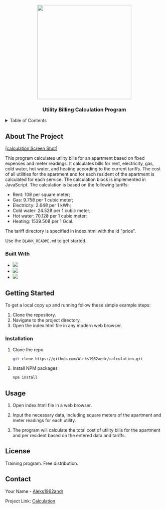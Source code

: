 <!-- PROJECT LOGO -->
<br />
<div align="center">
  <a href="https://github.com/Aleks1962andr/calculation.git">
    <img src="https://media.giphy.com/media/v1.Y2lkPTc5MGI3NjExZXR4MmhrazllazlnOWZiMmJsZmN1dmY3ZWRpMG4wamg3Zndub293ZyZlcD12MV9pbnRlcm5hbF9naWZfYnlfaWQmY3Q9Zw/1wRulyhp5INhA8uDFv/giphy.gif" width="300"/>
  </a>

  <h3 align="center">Utility Billing Calculation Program</h3>

 </div>



<!-- TABLE OF CONTENTS -->
<details>
  <summary>Table of Contents</summary>
  <ol>
    <li>
      <a href="#about-the-project">About The Project</a>
      <ul>
        <li><a href="#built-with">Built With</a></li>
      </ul>
    </li>
    <li>
       <a href="#getting-started">Getting Started</a>
      <ul>
       <li><a href="#installation">Installation</a></li>
      </ul>
    </li>
    <li><a href="#usage">Usage</a></li>
    <li><a href="#license">License</a></li>
    <li><a href="#contact">Contact</a></li>
      </ol>
</details>



<!-- ABOUT THE PROJECT -->
## About The Project

[[calculation Screen Shot]](https://github.com/Aleks1962andr/calculation/blob/main/flat.jpg)

This program calculates utility bills for an apartment based on fixed expenses and meter readings. It calculates bills for rent, electricity, gas, cold water, hot water, and heating according to the current tariffs. The cost of all utilities for the apartment and for each resident of the apartment is calculated for each service. The calculation block is implemented in JavaScript. The calculation is based on the following tariffs:
- Rent: 10₴ per square meter;
- Gas: 9.75₴ per 1 cubic meter;
- Electricity: 2.64₴ per 1 kWh;
- Cold water: 24.52₴ per 1 cubic meter;
- Hot water: 70.12₴ per 1 cubic meter;
- Heating: 1539.50₴ per 1 Gcal.
  
The tariff directory is specified in index.html with the id "price".

Use the `BLANK_README.md` to get started.


### Built With


* <img src="https://img.shields.io/badge/JavaScript-black?style=for-the-badge&logo=JavaScript&logoColor=whait"/>
* <img src="https://img.shields.io/badge/HTML5-black?style=for-the-badge&logo=HTML5&logoColor=whait"/>
* <img src="https://img.shields.io/badge/CSS3-black?style=for-the-badge&logo=CSS3&logoColor=whait"/>



<!-- GETTING STARTED -->
## Getting Started

To get a local copy up and running follow these simple example steps:
1. Clone the repository.
2. Navigate to the project directory.
3. Open the index.html file in any modern web browser.


### Installation

1. Clone the repo
   ```sh
   git clone https://github.com/Aleks1962andr/calculation.git
   ```
2. Install NPM packages
   ```sh
   npm install
   ```


<!-- USAGE EXAMPLES -->
## Usage

1. Open index.html file in a web browser.
 
2. Input the necessary data, including square meters of the apartment and meter readings for each utility.
   
3. The program will calculate the total cost of utility bills for the apartment and per resident based on the entered data and tariffs.


<!-- LICENSE -->
## License

Training program. Free distribution.


<!-- CONTACT -->
## Contact

Your Name - [Aleks1962andr](https://linkedin.com/in/alexander-andreev-5964902b8)  

Project Link: [Calculation](https://github.com/Aleks1962andr/calculation.git)


